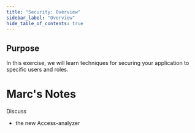 ```yaml
---
title: "Security: Overview" 
sidebar_label: "Overview"
hide_table_of_contents: true
---
```

## Purpose

In this exercise, we will learn techniques for securing your application to specific users and roles.


# Marc's Notes 

Discuss 
 - the new Access-analyzer
 